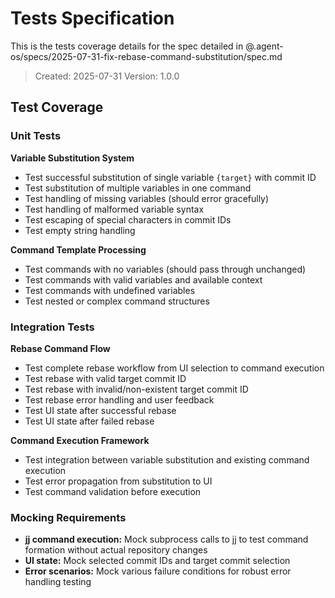 # Tests Specification

This is the tests coverage details for the spec detailed in @.agent-os/specs/2025-07-31-fix-rebase-command-substitution/spec.md

> Created: 2025-07-31
> Version: 1.0.0

## Test Coverage

### Unit Tests

**Variable Substitution System**
- Test successful substitution of single variable `{target}` with commit ID
- Test substitution of multiple variables in one command
- Test handling of missing variables (should error gracefully)
- Test handling of malformed variable syntax
- Test escaping of special characters in commit IDs
- Test empty string handling

**Command Template Processing**
- Test commands with no variables (should pass through unchanged)
- Test commands with valid variables and available context
- Test commands with undefined variables
- Test nested or complex command structures

### Integration Tests

**Rebase Command Flow**
- Test complete rebase workflow from UI selection to command execution
- Test rebase with valid target commit ID
- Test rebase with invalid/non-existent target commit ID
- Test rebase error handling and user feedback
- Test UI state after successful rebase
- Test UI state after failed rebase

**Command Execution Framework**
- Test integration between variable substitution and existing command execution
- Test error propagation from substitution to UI
- Test command validation before execution

### Mocking Requirements

- **jj command execution:** Mock subprocess calls to jj to test command formation without actual repository changes
- **UI state:** Mock selected commit IDs and target commit selection
- **Error scenarios:** Mock various failure conditions for robust error handling testing